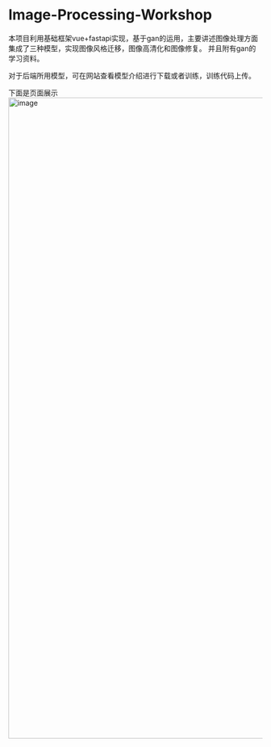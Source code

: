 # Image-Processing-Workshop
本项目利用基础框架vue+fastapi实现，基于gan的运用，主要讲述图像处理方面
集成了三种模型，实现图像风格迁移，图像高清化和图像修复。
并且附有gan的学习资料。

对于后端所用模型，可在网站查看模型介绍进行下载或者训练，训练代码上传。

下面是页面展示
<img width="1270" alt="image" src="https://github.com/user-attachments/assets/c5f598b9-623c-442d-82cc-a018a8a15eec" />
